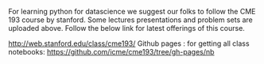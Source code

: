For learning python for datascience we suggest our folks to follow the CME 193 course by stanford.
Some lectures presentations and problem sets are uploaded above. Follow the below link for latest offerings of this course.

http://web.stanford.edu/class/cme193/
Github pages : for getting all class notebooks: https://github.com/icme/cme193/tree/gh-pages/nb
